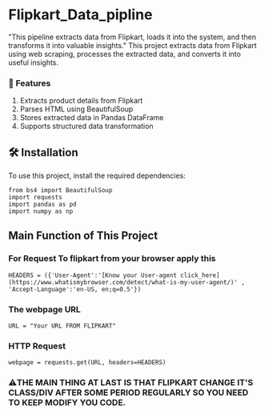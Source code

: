 # Flipkart_Data_pipline
"This pipeline extracts data from Flipkart, loads it into the system, and then transforms it into valuable insights."
This project extracts data from Flipkart using web scraping, processes the extracted data, and converts it into useful insights.

### 📌 Features

1. Extracts product details from Flipkart
2. Parses HTML using BeautifulSoup
3. Stores extracted data in Pandas DataFrame
4. Supports structured data transformation

## 🛠️ Installation
To use this project, install the required dependencies:
```
from bs4 import BeautifulSoup
import requests
import pandas as pd
import numpy as np
```

## Main Function of This Project

### For Request To flipkart from your browser apply this 
    HEADERS = ({'User-Agent':'[Know your User-agent click_here](https://www.whatismybrowser.com/detect/what-is-my-user-agent/)' , 'Accept-Language':'en-US, en;q=0.5'})

### The webpage URL
    URL = "Your URL FROM FLIPKART"

### HTTP Request
    webpage = requests.get(URL, headers=HEADERS)

### ⚠️THE MAIN THING AT LAST IS THAT FLIPKART CHANGE IT'S CLASS/DIV AFTER SOME PERIOD REGULARLY SO YOU NEED TO KEEP MODIFY YOU CODE.
